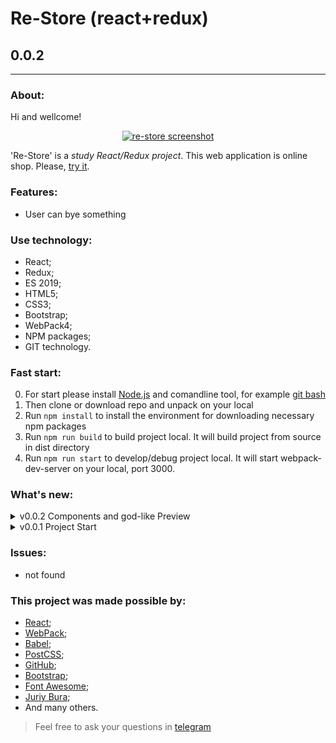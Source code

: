 # Re-Store (react+redux)
## 0.0.2
---
  
### About:

Hi and wellcome! 

<div align="center">

[![re-store screenshot](https://avatars.mds.yandex.net/get-pdb/2974645/bfaf2f5f-7ce9-40bf-9496-2ec250da9ba1/s1200 "github.io/re-store")](https://frontandrew.github.io/re-store/)
  
</div>

'Re-Store' is a _study React/Redux project_. This web application is online shop. Please, [try it](https://frontandrew.github.io/re-store/).

### Features:

- User can bye something

### Use technology:

- React;
- Redux;
- ES 2019;
- HTML5;
- CSS3;
- Bootstrap;
- WebPack4;
- NPM paсkages;
- GIT technology.

### Fast start:

0. For start please install [Node.js](https://nodejs.org/en/) and comandline tool, for example [git bash](https://git-scm.com/downloads)
1. Then clone or download repo and unpack on your local
2. Run `npm install` to install the environment for downloading necessary npm packages
3. Run `npm run build` to build project local. It will build project from source in dist directory
4. Run `npm run start` to develop/debug project local. It will start webpack-dev-server on your local, port 3000.

### What's new:

<details>
    <summary>v0.0.2 Components and god-like Preview</summary>
    <li>Author has been made avesome git readme preveiw</li>
    <li>Styles has been added</li>
    <li>Some components has been added</li>
    <li>Update read.me</li>
</details>

<details>
    <summary>v0.0.1 Project Start</summary>
    <li>Infrastructure setup</li>
</details>

### Issues:

- not found

### This project was made possible by:

* [React](https://reactjs.org);
* [WebPack](https://webpack.js.org);
* [Babel](https://babeljs.io);
* [PostCSS](https://vk.com/postcss);
* [GitHub](http://github.com);
* [Bootstrap](https://getbootstrap.com/);
* [Font Awesome](https://fontawesome.com/);
* [Juriy Bura](https://github.com/Juriy);
* And many others.

> Feel free to ask your questions in [telegram](https://t.me/frontandrew)